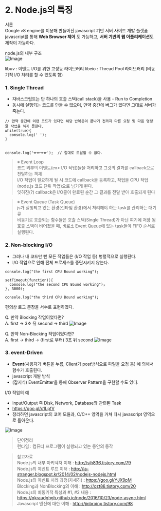 # 2. Node.js의 특징

서론 <br>
Google v8 engine를 이용해 만들어진 javascript 기반 서버 사이드 개발 플랫폼 <br>
javascript를 통해 **Web Browser 제어** 도 가능하고, **서버 기반의 웹 어플리케이션**도 제작이 가능하다. <br>

node.js의 내부 구조<br>
![Image](https://github.com/ridickle7/yapp_11th_node.js_study/blob/7_LeeSangWoo/00_Reference/node.js/checklist2/node.js_architecture.png)

libuv : 이벤트 I/O를 위한 고성능 라이브러리
libeio : Thread Pool 라이브러리 (비동기적 I/O 처리를 할 수 있도록 함)


### 1. Single Thread
- 자바스크립트는 단 하나의 호출 스택(call stack)을 사용 - Run to Completion
- 동시에 실행되는 코드를 만들 수 없으며, 만약 중간에 버그가 있다면 그대로 서버가 죽는다.
<pre><code>// 만약 중간에 이런 코드가 있다면 해당 반복문이 끝나기 전까지 다른 요청 및 다음 명령 줄 작업을 하지 못한다.
while(true){ 
  console.log(' ');
}


console.log('ㅠㅠㅠㅠ');  // 절대로 도달할 수 없다.
</code></pre>

> ※ Event Loop <br>
> 코드 외부의 이벤트(ex< I/O 작업)들을 처리하고 그것의 결과를 callback으로 전달하는 객체 <br>
> I/O 작업이 필요하게 될 시 코드에 callback을 등록하고, 작업을 CPU 작업(node.js 코드 단위 작업)으로 넘기게 된다. <br>
> 잊혀진(?) callback은 I/O콜이 완료된 순간 그 결과를 전달 받아 호출되게 된다


> ※ Event Queue (Task Queue) <br>
> js가 실행되고 있는 환경(런타임 환경)에서 처리해야 하는 task를 관리하는 대기 큐<br>
> 비동기로 호출되는 함수들은 호출 스택(Single Thread)가 아닌 여기에 저장 됨<br>
> 호출 스택이 비어졌을 때, 비로소 Event Queue에 있는 task들이 FIFO 순서로 실행된다. <br>
> 

### 2. Non-blocking I/O
- 그러나 내 코드만 뺀 모든 작업들은 (I/O 작업 등) 병렬적으로 실행된다.
- I/O 작업으로 인해 전체 프로세스를 중단시키지 않는다.

<pre><code>console.log("the first CPU Bound working");

setTimeout(function(){
  console.log("the second CPU Bound working");
}, 3000);

console.log("the third CPU Bound working");
</code></pre>

편의상 로그 문장을 서수로 표현하겠다.

Q. 만약 Blocking 작업이었다면?<br>
A. first -> 3초 뒤 second -> third
![Image](https://github.com/ridickle7/yapp_11th_node.js_study/blob/7_LeeSangWoo/00_Reference/node.js/checklist2/blocking_IO.jpg)

Q. 만약 Non-Blocking 작업이었다면?<br>
A. first -> third -> (first로 부터) 3초 뒤 second
![Image](https://github.com/ridickle7/yapp_11th_node.js_study/blob/7_LeeSangWoo/00_Reference/node.js/checklist2/nonBlocking_IO.jpg)


### 3. event-Driven
- **Event**(사용자가 버튼을 누름, Client가 post방식으로 파일을 요청 등) 에 의해서 함수가 호출된다.
- javascript 개발 방식
- (잡지식) EventEmitter을 통해 Observer Pattern을 구현할 수도 있다.

I/O 작업의 예
- Input/Output 즉 Disk, Network, Database와 관련된 Task
- https://goo.gl/c1LpfV
- 정리하면 javascript의 코어 모듈과, C/C++ 영역을 거쳐 다시 javascript 영역으로 돌아온다.

![Image](https://github.com/ridickle7/yapp_11th_node.js_study/blob/7_LeeSangWoo/00_Reference/node.js/checklist2/cost_of_IO.png)



> 단어정리 <br>
> 런타임 : 컴퓨터 프로그램이 실행되고 있는 동안의 동작


> 참고자료 <br>
> Node.js의 내부 아키텍쳐 이해 : http://sjh836.tistory.com/79 <br>
> Node.js의 이벤트 루프 이해 : http://la-stranger.blogspot.kr/2014/02/nodejs-nodejs.html <br>
> Node.js의 이벤트 처리 과정(자세히) : https://goo.gl/YJX9pM <br>
> Blocking과 NonBlocking의 이해 : http://ozt88.tistory.com/20 <br>
> Node.js의 비동기적 특성과 #1, #2 내용 : https://qkraudghgh.github.io/node/2016/10/23/node-async.html <br>
> Javascript 엔진에 대한 이해 : http://jinbroing.tistory.com/98
